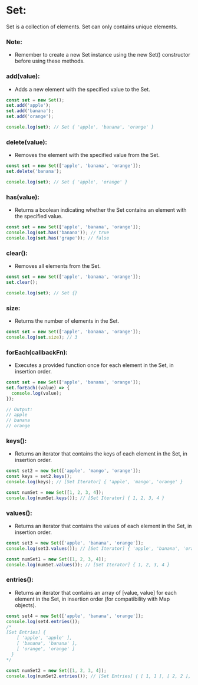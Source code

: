 # Set:
Set is a collection of elements. Set can only contains unique elements.

### Note:
- Remember to create a new Set instance using the new Set() constructor before using these methods.
### add(value): 
- Adds a new element with the specified value to the Set.
```javascript
const set = new Set();
set.add('apple');
set.add('banana');
set.add('orange');

console.log(set); // Set { 'apple', 'banana', 'orange' }
```

### delete(value): 
- Removes the element with the specified value from the Set.
```javascript
const set = new Set(['apple', 'banana', 'orange']);
set.delete('banana');

console.log(set); // Set { 'apple', 'orange' }
```

### has(value): 
- Returns a boolean indicating whether the Set contains an element with the specified value.
```javascript
const set = new Set(['apple', 'banana', 'orange']);
console.log(set.has('banana')); // true
console.log(set.has('grape')); // false
```

### clear(): 
- Removes all elements from the Set.
```javascript
const set = new Set(['apple', 'banana', 'orange']);
set.clear();

console.log(set); // Set {}
```

### size: 
- Returns the number of elements in the Set.
```javascript
const set = new Set(['apple', 'banana', 'orange']);
console.log(set.size); // 3
```

### forEach(callbackFn): 
- Executes a provided function once for each element in the Set, in insertion order.
```javascript
const set = new Set(['apple', 'banana', 'orange']);
set.forEach((value) => {
  console.log(value);
});

// Output:
// apple
// banana
// orange
```

### keys(): 
- Returns an iterator that contains the keys of each element in the Set, in insertion order.
```javascript
const set2 = new Set(['apple', 'mango', 'orange']);
const keys = set2.keys();
console.log(keys); // [Set Iterator] { 'apple', 'mango', 'orange' }

const numSet = new Set([1, 2, 3, 4]);
console.log(numSet.keys()); // [Set Iterator] { 1, 2, 3, 4 }
```

### values(): 
- Returns an iterator that contains the values of each element in the Set, in insertion order.
```javascript
const set3 = new Set(['apple', 'banana', 'orange']);
console.log(set3.values()); // [Set Iterator] { 'apple', 'banana', 'orange' }

const numSet1 = new Set([1, 2, 3, 4]);
console.log(numSet.values()); // [Set Iterator] { 1, 2, 3, 4 }
```

### entries(): 
- Returns an iterator that contains an array of [value, value] for each element in the Set, in insertion order (for compatibility with Map objects).
```javascript
const set4 = new Set(['apple', 'banana', 'orange']);
console.log(set4.entries()); 
/*
[Set Entries] {
    [ 'apple', 'apple' ],
    [ 'banana', 'banana' ],
    [ 'orange', 'orange' ]
  }
*/

const numSet2 = new Set([1, 2, 3, 4]);
console.log(numSet2.entries()); // [Set Entries] { [ 1, 1 ], [ 2, 2 ], [ 3, 3 ], [ 4, 4 ] }
```